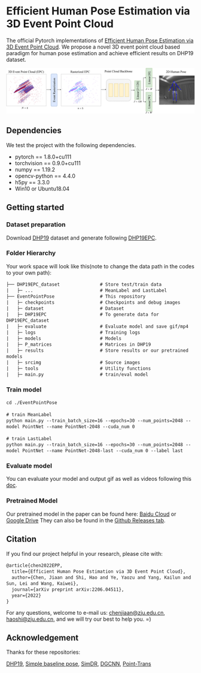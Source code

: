 # Efficient Human Pose Estimation via 3D Event Point Cloud
The official Pytorch implementations of [Efficient Human Pose Estimation via 3D Event Point Cloud](https://arxiv.org/abs/2206.04511). 
We propose a novel 3D event point cloud based paradigm for human pose estimation and achieve efficient results on DHP19 dataset.

<img src='/srcimg/pipeline.png'>

## Dependencies
We test the project with the following dependencies.
* pytorch == 1.8.0+cu111
* torchvision == 0.9.0+cu111
* numpy == 1.19.2
* opencv-python == 4.4.0
* h5py == 3.3.0
* Win10 or Ubuntu18.04

## Getting started
### Dataset preparation
Download [DHP19](https://github.com/SensorsINI/DHP19) dataset and generate following [DHP19EPC](DHP19EPC/DHP19EPC.md).

### Folder Hierarchy
Your work space will look like this(note to change the data path in the codes to your own path):
```
├── DHP19EPC_dataset               # Store test/train data
|   ├─ ...                         # MeanLabel and LastLabel
├── EventPointPose                 # This repository
|   ├─ checkpoints                 # Checkpoints and debug images
|   ├─ dataset                     # Dataset
|   ├─ DHP19EPC                    # To generate data for DHP19EPC_dataset
|   ├─ evaluate                    # Evaluate model and save gif/mp4
|   ├─ logs                        # Training logs
|   ├─ models                      # Models
|   ├─ P_matrices                  # Matrices in DHP19
|   ├─ results                     # Store results or our pretrained models
|   ├─ srcimg                      # Source images
|   ├─ tools                       # Utility functions
|   ├─ main.py                     # train/eval model
```

### Train model
```
cd ./EventPointPose

# train MeanLabel
python main.py --train_batch_size=16 --epochs=30 --num_points=2048 --model PointNet --name PointNet-2048 --cuda_num 0

# train LastLabel
python main.py --train_batch_size=16 --epochs=30 --num_points=2048 --model PointNet --name PointNet-2048-last --cuda_num 0 --label last
```

### Evaluate model
You can evaluate your model and output gif as well as videos following this [doc](evaluate/Evaluate.md).

### Pretrained Model
Our pretrained model in the paper can be found here: [Baidu Cloud](https://pan.baidu.com/s/1kzkLpghqwQFhU7pjrDHKlA?pwd=y61z) or [Google Drive](https://drive.google.com/drive/folders/1uYEHfMVNThp5gTKyUlNVw9Xb895Uo_LL?usp=sharing)
They can also be found in the [Github Releases tab](https://github.com/MasterHow/EventPointPose/releases).

## Citation
If you find our project helpful in your research, please cite with:
```
@article{chen2022EPP,
  title={Efficient Human Pose Estimation via 3D Event Point Cloud},
  author={Chen, Jiaan and Shi, Hao and Ye, Yaozu and Yang, Kailun and Sun, Lei and Wang, Kaiwei},
  journal={arXiv preprint arXiv:2206.04511},
  year={2022}
}
```

For any questions, welcome to e-mail us: chenjiaan@zju.edu.cn, haoshi@zju.edu.cn, and we will try our best to help you. =)

## Acknowledgement
Thanks for these repositories:

[DHP19](https://github.com/SensorsINI/DHP19), [Simple baseline pose](https://github.com/microsoft/human-pose-estimation.pytorch), [SimDR](https://github.com/leeyegy/SimDR), [DGCNN](https://github.com/WangYueFt/dgcnn), [Point-Trans](https://github.com/qq456cvb/Point-Transformers)
